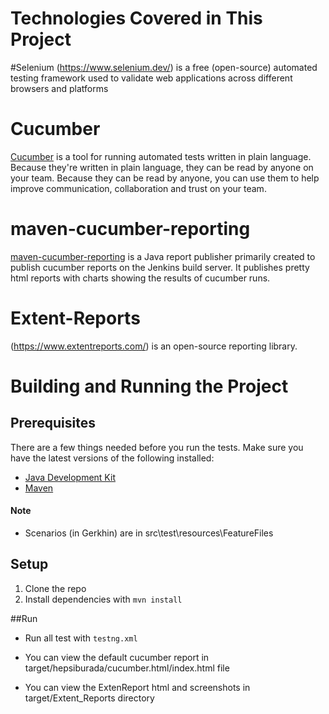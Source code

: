Technologies Covered in This Project
====================================
#Selenium
(https://www.selenium.dev/) is a free (open-source) automated testing framework used to validate web applications across different browsers and platforms

# Cucumber
[Cucumber](https://cucumber.io/) is a tool for running automated tests written in plain language. Because they're written in plain language, they can be read by anyone on your team. Because they can be read by anyone, you can use them to help improve communication, collaboration and trust on your team.

# maven-cucumber-reporting
[maven-cucumber-reporting](https://github.com/damianszczepanik/cucumber-reporting)  is a Java report publisher primarily created to publish cucumber reports on the Jenkins build server. It publishes pretty html reports with charts showing the results of cucumber runs.

# Extent-Reports 
(https://www.extentreports.com/) is an open-source reporting library.

Building and Running the Project
=============================

## Prerequisites
There are a few things needed before you run the tests. Make sure you have the latest versions of the following installed:
- [Java Development Kit](http://www.oracle.com/technetwork/java/javase/downloads/index.html)
- [Maven](https://maven.apache.org/)

#### Note
- Scenarios (in Gerkhin) are in src\test\resources\FeatureFiles

## Setup
1. Clone the repo
2. Install dependencies with `mvn install`

##Run
- Run all test with `testng.xml`

- You can view the default cucumber report in target/hepsiburada/cucumber.html/index.html file

- You can view the ExtenReport html and screenshots in target/Extent_Reports directory

